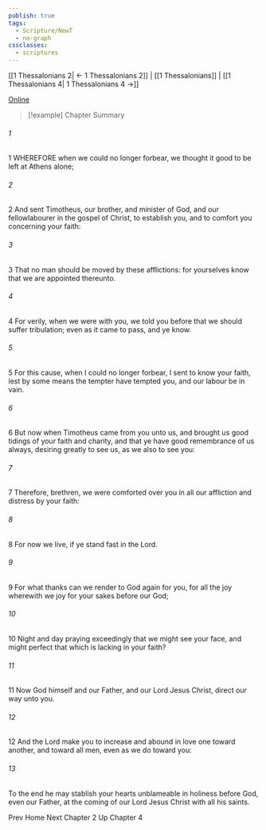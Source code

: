 ```yaml
---
publish: true
tags:
  - Scripture/NewT
  - no-graph
cssclasses:
  - scriptures
---
```

[[1 Thessalonians 2| ← 1 Thessalonians 2]] | [[1 Thessalonians]] | [[1 Thessalonians 4| 1 Thessalonians 4 →]]

[Online](https://churchofjesuschrist.org/study/scriptures/nt/1-thes/3?lang=eng)

>[!example] Chapter Summary
>
###### 1
1 WHEREFORE when we could no longer forbear, we thought it good to be left at Athens alone;
###### 2
2 And sent Timotheus, our brother, and minister of God, and our fellowlabourer in the gospel of Christ, to establish you, and to comfort you concerning your faith:
###### 3
3 That no man should be moved by these afflictions: for yourselves know that we are appointed thereunto.
###### 4
4 For verily, when we were with you, we told you before that we should suffer tribulation; even as it came to pass, and ye know.
###### 5
5 For this cause, when I could no longer forbear, I sent to know your faith, lest by some means the tempter have tempted you, and our labour be in vain.
###### 6
6 But now when Timotheus came from you unto us, and brought us good tidings of your faith and charity, and that ye have good remembrance of us always, desiring greatly to see us, as we also to see you:
###### 7
7 Therefore, brethren, we were comforted over you in all our affliction and distress by your faith:
###### 8
8 For now we live, if ye stand fast in the Lord.
###### 9
9 For what thanks can we render to God again for you, for all the joy wherewith we joy for your sakes before our God;
###### 10
10 Night and day praying exceedingly that we might see your face, and might perfect that which is lacking in your faith?
###### 11
11 Now God himself and our Father, and our Lord Jesus Christ, direct our way unto you.
###### 12
12 And the Lord make you to increase and abound in love one toward another, and toward all men, even as we do toward you:
###### 13
To the end he may stablish your hearts unblameable in holiness before God, even our Father, at the coming of our Lord Jesus Christ with all his saints.

Prev
Home
Next
Chapter 2
Up
Chapter 4



